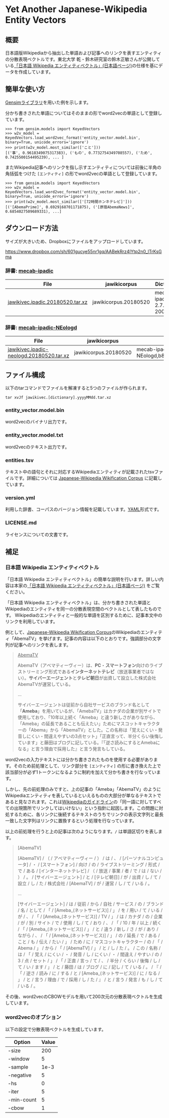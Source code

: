 # Yet Another Japanese-Wikipedia Entity Vectors

## 概要

日本語版Wikipediaから抽出した単語および記事へのリンクを表すエンティティの分散表現ベクトルです。東北大学 乾・鈴木研究室の鈴木正敏さんが公開している[「日本語 Wikipedia エンティティベクトル」(日本語ページ)](http://www.cl.ecei.tohoku.ac.jp/~m-suzuki/jawiki_vector/)の仕様を基にデータを作成しています。

## 簡単な使い方

[Gensimライブラリ](https://radimrehurek.com/gensim/)を用いた例を示します。

分かち書きされた単語についてはそのままの形でword2vecの単語として登録しています。

```
>>> from gensim.models import KeyedVectors
>>> w2v_model = KeyedVectors.load_word2vec_format('entity_vector.model.bin', binary=True, unicode_errors='ignore')
>>> print(w2v_model.most_similar(['こと']))
[('事', 0.9618349075317383), ('もの', 0.7732754349708557), ('ため', 0.7425500154495239), ... ]
```

またWikipedia記事へのリンクを指し示すエンティティについては前後に半角の角括弧をつけた `[エンティティ]` の形でword2vecの単語として登録しています。
```
>>> from gensim.models import KeyedVectors
>>> w2v_model = KeyedVectors.load_word2vec_format('entity_vector.model.bin', binary=True, unicode_errors='ignore')
>>> print(w2v_model.most_similar(['[72時間ホンネテレビ]']))
[('[AbemaPrime]', 0.6929168701171875), ('[原宿AbemaNews]', 0.6854027509689331), ...]
```

## ダウンロード方法
サイズが大きいため、Dropboxにファイルをアップロードしています。

https://www.dropbox.com/sh/601gucye55nr1gq/AABekRrz4IYtp2n0_lTrKsGma

### 辞書: [mecab-ipadic](https://github.com/taku910/mecab/tree/master/mecab-ipadic)
| File | jawikicorpus | Dictionary | md5 |
| --- | --- | --- | --- |
| [jawikivec.ipadic.20180520.tar.xz](https://www.dropbox.com/s/98ftqtydopryaua/jawikivec.ipadic.20180520.tar.xz) | jawikicorpus.20180520 | mecab-ipadic-2.7.0-20070801 | 898b2562d6b851b84e4b467b92e5782a |

### 辞書: [mecab-ipadic-NEologd](https://github.com/neologd/mecab-ipadic-neologd)

| File | jawikicorpus | Dictionary | md5 |
| --- | --- | --- | --- |
| [jawikivec.ipadic-neologd.20180520.tar.xz](https://www.dropbox.com/s/wvq0s1fyaxuo8gy/jawikivec.ipadic-neologd.20180520.tar.xz) | jawikicorpus.20180520 | mecab-ipadic-NEologd,b8b282537589becf7256e74c80c543aa2eba5674 | 9d67c83dfe2ceb79bb3ac446a42ede40 |

## ファイル構成
以下のtarコマンドでファイルを解凍すると5つのファイルが作られます。

```
tar xvJf jawikivec.[dictionary].yyyyMMdd.tar.xz
```

### entity_vector.model.bin

word2vecのバイナリ出力です。

### entity_vector.model.txt

word2vecのテキスト出力です。

### entities.tsv
テキスト中の語句とそれに対応するWikipediaエンティティが記載されたtsvファイルです。詳細については [Japanese-Wikipedia Wikification Corpus](https://github.com/wikiwikification/jawikicorpus) に記載しています。

### version.yml

利用した辞書、コーパスのバージョン情報を記載しています。[YAML](https://en.wikipedia.org/wiki/YAML)形式です。

### LICENSE.md

ライセンスについての文書です。

## 補足

### 日本語 Wikipedia エンティティベクトル

「日本語 Wikipedia エンティティベクトル」の簡単な説明を行います。詳しい内容は本家の[「日本語 Wikipedia エンティティベクトル」(日本語ページ)](http://www.cl.ecei.tohoku.ac.jp/~m-suzuki/jawiki_vector/) をご覧ください。

「日本語 Wikipedia エンティティベクトル」は、分かち書きされた単語とWikipediaのエンティティを同一の分散表現空間のベクトルとして表したものです。
Wikipediaのエンティティと一般的な単語を区別するために、記事本文中のリンクを利用しています。

例として、[Japanese-Wikipedia Wikification Corpus](https://github.com/wikiwikification/jawikicorpus)のWikipediaのエンティティ「AbemaTV」を挙げます。記事の内容は以下のとおりです。強調部分の文字列が記事へのリンクを表します。

> <u>AbemaTV</u>
>
> AbemaTV（アベマティーヴィー）は、**PC**・**スマートフォン**向けのライブストリーミング形式である**インターネットテレビ**（放送事業者ではない）。**サイバーエージェント**と**テレビ朝日**が出資して設立した株式会社AbemaTVが運営している。
>
> ...
>
> サイバーエージェントは従前から自社サービスのブランド名として「**Ameba**」を用いているが、「AmebaTV」はカナダの企業が別サイトで使用しており、「10年以上続く「Ameba」と違う新しさがありながら、「Ameba」の延長であることも伝えたい」ためにマスコットキャラクターの「Abema」から「AbemaTV」とした。この名称は「覚えにくい・発音しにくい・間違えやすいの3点セット」「正直言って、半分くらい後悔しています」と藤田はブログに記している。『「逆さ読みにするとAmebaになる」と言う理由で採用した』と言う発言もしている。

word2vecの入力テキストには分かち書きされたものを使用する必要があります。そのため前処理として、リンク部分を `[エンティティ]` の形に書き換えた上で該当部分が必ず1トークンになるように制約を加えて分かち書きを行なっています。

しかし、先の前処理のみですと、上の記事の「Ameba」「AbemaTV」のようにWikipediaエンティティを表しているといえるものの大部分が単なるテキストであると見なされます。これは[Wikipediaのガイドライン](https://ja.wikipedia.org/wiki/Wikipedia:%E8%A8%98%E4%BA%8B%E3%81%A9%E3%81%86%E3%81%97%E3%82%92%E3%81%A4%E3%81%AA%E3%81%90)の「同一語に対してすべての出現箇所でリンクしてはいけない」という指針に起因します。この問題に対処するために、各リンクに後続するテキストのうちでリンクの表示文字列と最長一致した文字列はリンクに置換するという処理を行なっています。

以上の前処理を行うと上の記事は次のようになります。`/` は単語区切りを表します。

> [AbemaTV]
>
> [AbemaTV]  / （ / アベマティーヴィー / ） / は / 、 / [パーソナルコンピュータ] / ・ / [スマートフォン] / 向け / の / ライブストリーミング / 形式 / で / ある / [インターネットテレビ] / （ / 放送 / 事業 / 者 / で / は / ない / ） / 。 / [サイバーエージェント] / と / [テレビ朝日] / が / 出資 / し / て / 設立 / し / た / 株式会社 / [AbemaTV] / が / 運営 / し / て / いる / 。
> 
> ...
>
> [サイバーエージェント] / は / 従前 / から / 自社 / サービス / の / ブランド / 名 / として / 「 / [Ameba_(ネットサービス)] / 」 / を / 用い / て / いる / が / 、 / 「 / [Ameba_(ネットサービス)] / TV / 」 / は / カナダ / の / 企業 / が / 別 / サイト / で / 使用 / し / て / おり / 、 / 「 / 10 / 年 / 以上 / 続く / 「 / [Ameba_(ネットサービス)] / 」 / と / 違う / 新し / さ / が / あり / ながら / 、 / 「 / [Ameba_(ネットサービス)] / 」 / の / 延長 / で / ある / こと / も / 伝え / たい / 」 / ため / に / マスコットキャラクター / の / 「 / Abema / 」 / から / 「 / [AbemaTV] / 」 / と / し / た / 。 / この / 名称 / は / 「 / 覚え / にくい / ・ / 発音 / し / にくい / ・ / 間違え / やすい / の / 3 / 点 / セット / 」 / 「 / 正直 / 言っ / て / 、 / 半分 / くらい / 後悔 / し / て / い / ます / 」 / と / 藤田 / は / ブログ / に / 記し / て / いる / 。 / 『 / 「 / 逆さ / 読み / に / する / と / [Ameba_(ネットサービス)] / に / なる / 」 / と / 言う / 理由 / で / 採用 / し / た / 』 / と / 言う / 発言 / も / し / て / いる / 。

その後、word2vecのCBOWモデルを用いて200次元の分散表現ベクトルを生成しています。

### word2vecのオプション

以下の設定で分散表現ベクトルを生成しています。

| Option | Value |
| --- | --- |
| -size | 200 |
| -window | 5 |
| -sample | 1e-3 |
| -negative | 5 |
| -hs | 0 |
| -iter | 5 |
| -min-count | 5 |
| -cbow | 1 |
